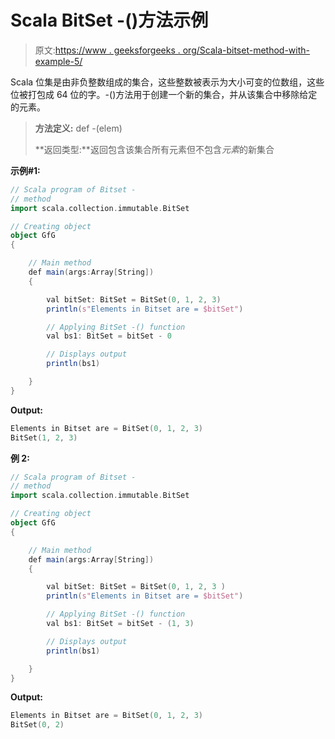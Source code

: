 # Scala BitSet -()方法示例

> 原文:[https://www . geeksforgeeks . org/Scala-bitset-method-with-example-5/](https://www.geeksforgeeks.org/scala-bitset-method-with-example-5/)

Scala 位集是由非负整数组成的集合，这些整数被表示为大小可变的位数组，这些位被打包成 64 位的字。-()方法用于创建一个新的集合，并从该集合中移除给定的元素。

> **方法定义:** def -(elem)
> 
> **返回类型:**返回包含该集合所有元素但不包含*元素*的新集合

**示例#1:**

```scala
// Scala program of Bitset -
// method 
import scala.collection.immutable.BitSet 

// Creating object 
object GfG 
{ 

    // Main method 
    def main(args:Array[String]) 
    { 

        val bitSet: BitSet = BitSet(0, 1, 2, 3) 
        println(s"Elements in Bitset are = $bitSet") 

        // Applying BitSet -() function 
        val bs1: BitSet = bitSet - 0

        // Displays output 
        println(bs1) 

    } 
} 
```

**Output:**

```scala
Elements in Bitset are = BitSet(0, 1, 2, 3)
BitSet(1, 2, 3)

```

**例 2:**

```scala
// Scala program of Bitset -
// method 
import scala.collection.immutable.BitSet 

// Creating object 
object GfG 
{ 

    // Main method 
    def main(args:Array[String]) 
    { 

        val bitSet: BitSet = BitSet(0, 1, 2, 3 ) 
        println(s"Elements in Bitset are = $bitSet") 

        // Applying BitSet -() function 
        val bs1: BitSet = bitSet - (1, 3)

        // Displays output 
        println(bs1) 

    } 
} 
```

**Output:**

```scala
Elements in Bitset are = BitSet(0, 1, 2, 3)
BitSet(0, 2)

```